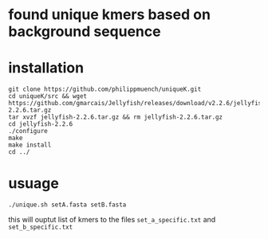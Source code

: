 # found unique kmers based on background sequence

# installation

```
git clone https://github.com/philippmuench/uniqueK.git
cd uniqueK/src && wget https://github.com/gmarcais/Jellyfish/releases/download/v2.2.6/jellyfish-2.2.6.tar.gz
tar xvzf jellyfish-2.2.6.tar.gz && rm jellyfish-2.2.6.tar.gz
cd jellyfish-2.2.6
./configure
make
make install
cd ../
```

# usuage

```
./unique.sh setA.fasta setB.fasta
```

this will ouptut list of kmers to the files `set_a_specific.txt` and `set_b_specific.txt`

